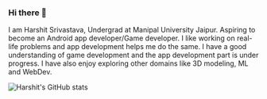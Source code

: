 ### Hi there 👋

I am Harshit Srivastava, Undergrad at Manipal University Jaipur. Aspiring to become an Android app developer/Game developer. I like working on real-life problems and app development helps me do the same. I have a good understanding of game development and the app development part is under progress. I have also enjoy exploring other domains like 3D modeling, ML and WebDev.

![Harshit's GitHub stats](https://github-readme-stats.vercel.app/api?username=studimeyt&theme=midnight-purple&show_icons=true)
